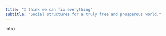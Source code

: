 ```yaml
---
title: "I think we can fix everything"
subtitle: "Social structures for a truly free and prosperous world."
---
```


intro

